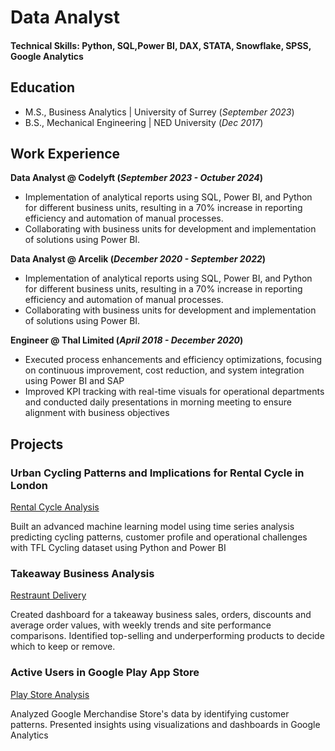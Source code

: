 # Data Analyst

#### Technical Skills: Python, SQL,Power BI, DAX, STATA, Snowflake, SPSS, Google Analytics

## Education							       		
- M.S., Business Analytics	| University of Surrey (_September 2023_)	 			        		
- B.S., Mechanical Engineering | NED University (_Dec 2017_)

## Work Experience
**Data Analyst @ Codelyft (_September 2023 - Octuber 2024_)**
- Implementation of analytical reports using SQL, Power BI, and Python for different business units, resulting in a 70% increase in reporting efficiency and automation of manual processes.
- Collaborating with business units for development and implementation of solutions using Power BI.

**Data Analyst @ Arcelik (_December 2020 - September 2022_)**
- Implementation of analytical reports using SQL, Power BI, and Python for different business units, resulting in a 70% increase in reporting efficiency and automation of manual processes.
- Collaborating with business units for development and implementation of solutions using Power BI.

**Engineer @ Thal Limited (_April 2018 - December 2020_)**
- Executed process enhancements and efficiency optimizations, focusing on continuous improvement, cost reduction, and system integration using Power BI and SAP
- Improved KPI tracking with real-time visuals for operational departments and conducted daily presentations in morning meeting to ensure alignment with business objectives

## Projects
### Urban Cycling Patterns and Implications for Rental Cycle in London
[Rental Cycle Analysis](https://1drv.ms/f/c/37d9069e0091083a/Eq7LMgJmb_9MvMBXjt9o5gkBXZjf4YhV0rLYghSN_e0kjA?e=qSpaZY)

Built an advanced machine learning model using time series analysis predicting cycling patterns, customer profile and operational challenges with TFL Cycling dataset using Python and Power BI

### Takeaway Business Analysis
[Restraunt Delivery](https://1drv.ms/u/c/37d9069e0091083a/EcAbhLoml6NJtmEdtO2dTaUBbUJWZ9Sr5rgbj12CGTVZMQ?e=DwcfAF)

Created dashboard for a takeaway business sales, orders, discounts and average order values, with weekly trends and site performance comparisons. Identified top-selling and underperforming products to decide which to keep or remove.


### Active Users in Google Play App Store
[Play Store Analysis](https://1drv.ms/b/c/37d9069e0091083a/ESgSU-U-_DVPgqz0x1aJrgkBw4Gz4g3roVjJNM-mqTitTw?e=vOSd3c)

Analyzed Google Merchandise Store's data by identifying customer patterns. Presented insights using visualizations and dashboards in Google Analytics

